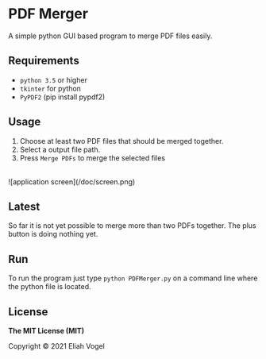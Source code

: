 # PDF Merger
A simple python GUI based program to merge PDF files easily.

## Requirements
* `python 3.5` or higher
* `tkinter` for python
* `PyPDF2` (pip install  pypdf2)

## Usage
1. Choose at least two PDF files that should be merged together.
2. Select a output file path.
3. Press `Merge PDFs` to merge the selected files
</br>
![application screen](/doc/screen.png)

## Latest
So far it is not yet possible to merge more than two PDFs together. The plus button is doing nothing yet.

## Run
To run the program just type `python PDFMerger.py` on a command line where the python file is located.

## License
**The MIT License (MIT)**

Copyright © 2021 Eliah Vogel